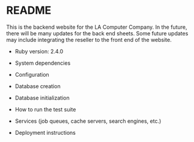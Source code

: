# README

This is the backend website for the LA Computer Company. In the future, there will be many updates for the back end sheets. Some future updates may include integrating the reseller to the front end of the website.

* Ruby version: 2.4.0

* System dependencies

* Configuration

* Database creation

* Database initialization

* How to run the test suite

* Services (job queues, cache servers, search engines, etc.)

* Deployment instructions
